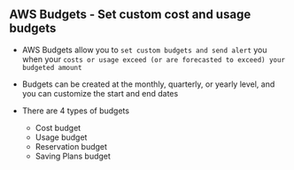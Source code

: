 ## AWS Budgets - Set custom cost and usage budgets

- AWS Budgets allow you to `set custom budgets and send alert` you when your `costs or usage exceed (or are forecasted to exceed) your budgeted amount`

- Budgets can be created at the monthly, quarterly, or yearly level, and you can customize the start and end dates

- There are 4 types of budgets

  - Cost budget
  - Usage budget
  - Reservation budget
  - Saving Plans budget
